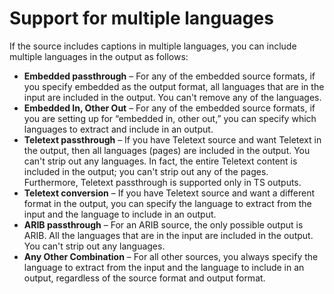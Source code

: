 # Support for multiple languages<a name="support-for-languages"></a>

If the source includes captions in multiple languages, you can include multiple languages in the output as follows:
+ **Embedded passthrough** – For any of the embedded source formats, if you specify embedded as the output format, all languages that are in the input are included in the output\. You can't remove any of the languages\.
+ **Embedded In, Other Out** – For any of the embedded source formats, if you are setting up for “embedded in, other out,” you can specify which languages to extract and include in an output\.
+ **Teletext passthrough** – If you have Teletext source and want Teletext in the output, then all languages \(pages\) are included in the output\. You can't strip out any languages\. In fact, the entire Teletext content is included in the output; you can't strip out any of the pages\. Furthermore, Teletext passthrough is supported only in TS outputs\.
+ **Teletext conversion** – If you have Teletext source and want a different format in the output, you can specify the language to extract from the input and the language to include in an output\.
+ **ARIB passthrough** – For an ARIB source, the only possible output is ARIB\. All the languages that are in the input are included in the output\. You can't strip out any languages\. 
+ **Any Other Combination** – For all other sources, you always specify the language to extract from the input and the language to include in an output, regardless of the source format and output format\.